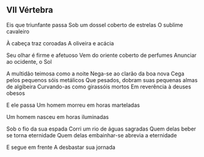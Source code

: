 ## VII Vértebra

Eis que triunfante passa
Sob um dossel coberto de estrelas
O sublime cavaleiro

À cabeça traz coroadas
A oliveira e acácia

Seu olhar é firme e afetuoso
Vem do oriente coberto de perfumes
Anunciar ao ocidente, o Sol

A multidão teimosa como a noite
Nega-se ao clarão da boa nova
Cega pelos pequenos sóis metálicos
Que pesados, dobram suas pequenas almas de algibeira
Curvando-as como girassóis mortos
Em reverência à deuses obesos

E ele passa
Um homem morreu em horas marteladas

Um homem nasceu em horas iluminadas

Sob o fio da sua espada
Corri um rio de águas sagradas
Quem delas beber se torna eternidade
Quem delas embainhar-se abrevia a eternidade

E segue em frente
A desbastar sua jornada
